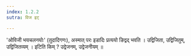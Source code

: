 ```yaml
---
index: 1.2.2
sutra: विज इट्

---
```

'ओविजी भयचलनयोः' (तुदादिगणः), अस्मात् परः इडादिः प्रत्ययो ङिद्वद् भवति । उद्विजिता, उद्विजितुम्,  उद्विजितव्यम् । इटिति किम् ? उद्वेजनम्, उद्वेजनीयम् ॥